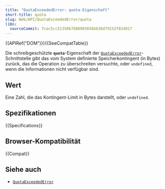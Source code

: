 ```yaml
---
title: "QuotaExceededError: quota-Eigenschaft"
short-title: quota
slug: Web/API/QuotaExceededError/quota
l10n:
  sourceCommit: 7cac5cc51350b7688903656bb36d79152f82d01f
---
```


{{APIRef("DOM")}}{{SeeCompatTable}}

Die schreibgeschützte **`quota`**-Eigenschaft der [`QuotaExceededError`](/de/docs/Web/API/QuotaExceededError)-Schnittstelle gibt das vom System definierte Speicherkontingent (in Bytes) zurück, das die Operation zu überschreiten versuchte, oder `undefined`, wenn die Informationen nicht verfügbar sind.

## Wert

Eine Zahl, die das Kontingent-Limit in Bytes darstellt, oder `undefined`.

## Spezifikationen

{{Specifications}}

## Browser-Kompatibilität

{{Compat}}

## Siehe auch

- [`QuotaExceededError`](/de/docs/Web/API/QuotaExceededError)

